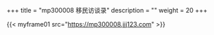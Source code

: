 +++
title = "mp300008 移民访谈录"
description = ""
weight = 20
+++


{{< myframe01 src="https://mp300008.jjj123.com" >}}


